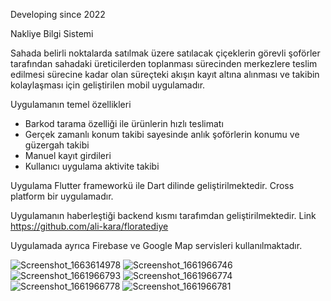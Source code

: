 Developing since 2022 

Nakliye Bilgi Sistemi

Sahada belirli noktalarda satılmak üzere satılacak çiçeklerin görevli şoförler tarafından sahadaki üreticilerden toplanması sürecinden merkezlere teslim edilmesi sürecine kadar olan süreçteki akışın kayıt altına alınması ve takibin kolaylaşması için geliştirilen mobil uygulamadır.

Uygulamanın temel özellikleri
- Barkod tarama özelliği ile ürünlerin hızlı teslimatı
- Gerçek zamanlı konum takibi sayesinde anlık şoförlerin konumu ve güzergah takibi
- Manuel kayıt girdileri
- Kullanıcı uygulama aktivite takibi


Uygulama Flutter frameworkü ile Dart dilinde geliştirilmektedir. Cross platform bir uygulamadır. 

Uygulamanın haberleştiği backend kısmı tarafımdan geliştirilmektedir. Link https://github.com/ali-kara/floratediye

Uygulamada ayrıca Firebase ve Google Map servisleri kullanılmaktadır.

![Screenshot_1663614978](https://user-images.githubusercontent.com/99508918/191097603-db1fc7c5-2f08-45e7-8b95-5a72f3874f9c.png)
![Screenshot_1661966746](https://user-images.githubusercontent.com/99508918/191097288-ad5707a4-2f85-40a0-9d7a-d6bbe9950b43.png)
![Screenshot_1661966793](https://user-images.githubusercontent.com/99508918/191097306-f0518024-e9c3-45eb-b599-9f9de7bf7cfa.png)
![Screenshot_1661966774](https://user-images.githubusercontent.com/99508918/191097341-250c991b-4c5f-4f93-9c8e-fdf3e7738f40.png)
![Screenshot_1661966778](https://user-images.githubusercontent.com/99508918/191097346-4a57b12c-4193-4c9d-b916-c91c123c46d8.png)
![Screenshot_1661966781](https://user-images.githubusercontent.com/99508918/191097360-1a7c97ef-aa80-44bf-aaad-822848ac51b4.png)
